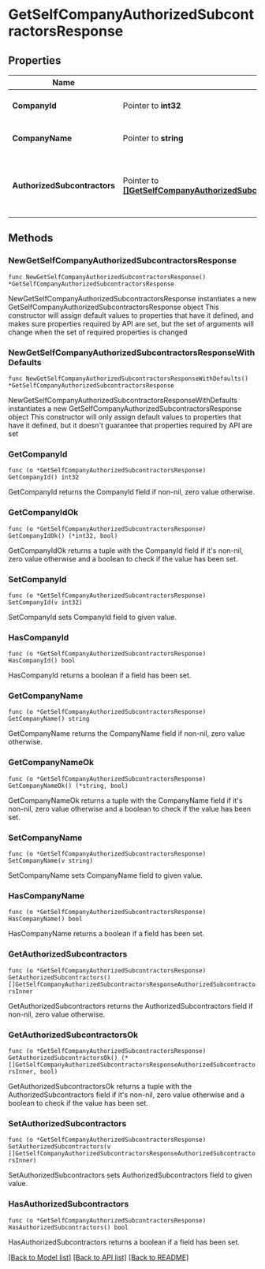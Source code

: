 # GetSelfCompanyAuthorizedSubcontractorsResponse

## Properties

Name | Type | Description | Notes
------------ | ------------- | ------------- | -------------
**CompanyId** | Pointer to **int32** | Enlighten ID of the API user&#39;s company. | [optional] 
**CompanyName** | Pointer to **string** | Name of the API user&#39;s company. | [optional] 
**AuthorizedSubcontractors** | Pointer to [**[]GetSelfCompanyAuthorizedSubcontractorsResponseAuthorizedSubcontractorsInner**](GetSelfCompanyAuthorizedSubcontractorsResponseAuthorizedSubcontractorsInner.md) | A list of subcontractors belonging to the API user&#39;s company. May be empty. | [optional] 

## Methods

### NewGetSelfCompanyAuthorizedSubcontractorsResponse

`func NewGetSelfCompanyAuthorizedSubcontractorsResponse() *GetSelfCompanyAuthorizedSubcontractorsResponse`

NewGetSelfCompanyAuthorizedSubcontractorsResponse instantiates a new GetSelfCompanyAuthorizedSubcontractorsResponse object
This constructor will assign default values to properties that have it defined,
and makes sure properties required by API are set, but the set of arguments
will change when the set of required properties is changed

### NewGetSelfCompanyAuthorizedSubcontractorsResponseWithDefaults

`func NewGetSelfCompanyAuthorizedSubcontractorsResponseWithDefaults() *GetSelfCompanyAuthorizedSubcontractorsResponse`

NewGetSelfCompanyAuthorizedSubcontractorsResponseWithDefaults instantiates a new GetSelfCompanyAuthorizedSubcontractorsResponse object
This constructor will only assign default values to properties that have it defined,
but it doesn't guarantee that properties required by API are set

### GetCompanyId

`func (o *GetSelfCompanyAuthorizedSubcontractorsResponse) GetCompanyId() int32`

GetCompanyId returns the CompanyId field if non-nil, zero value otherwise.

### GetCompanyIdOk

`func (o *GetSelfCompanyAuthorizedSubcontractorsResponse) GetCompanyIdOk() (*int32, bool)`

GetCompanyIdOk returns a tuple with the CompanyId field if it's non-nil, zero value otherwise
and a boolean to check if the value has been set.

### SetCompanyId

`func (o *GetSelfCompanyAuthorizedSubcontractorsResponse) SetCompanyId(v int32)`

SetCompanyId sets CompanyId field to given value.

### HasCompanyId

`func (o *GetSelfCompanyAuthorizedSubcontractorsResponse) HasCompanyId() bool`

HasCompanyId returns a boolean if a field has been set.

### GetCompanyName

`func (o *GetSelfCompanyAuthorizedSubcontractorsResponse) GetCompanyName() string`

GetCompanyName returns the CompanyName field if non-nil, zero value otherwise.

### GetCompanyNameOk

`func (o *GetSelfCompanyAuthorizedSubcontractorsResponse) GetCompanyNameOk() (*string, bool)`

GetCompanyNameOk returns a tuple with the CompanyName field if it's non-nil, zero value otherwise
and a boolean to check if the value has been set.

### SetCompanyName

`func (o *GetSelfCompanyAuthorizedSubcontractorsResponse) SetCompanyName(v string)`

SetCompanyName sets CompanyName field to given value.

### HasCompanyName

`func (o *GetSelfCompanyAuthorizedSubcontractorsResponse) HasCompanyName() bool`

HasCompanyName returns a boolean if a field has been set.

### GetAuthorizedSubcontractors

`func (o *GetSelfCompanyAuthorizedSubcontractorsResponse) GetAuthorizedSubcontractors() []GetSelfCompanyAuthorizedSubcontractorsResponseAuthorizedSubcontractorsInner`

GetAuthorizedSubcontractors returns the AuthorizedSubcontractors field if non-nil, zero value otherwise.

### GetAuthorizedSubcontractorsOk

`func (o *GetSelfCompanyAuthorizedSubcontractorsResponse) GetAuthorizedSubcontractorsOk() (*[]GetSelfCompanyAuthorizedSubcontractorsResponseAuthorizedSubcontractorsInner, bool)`

GetAuthorizedSubcontractorsOk returns a tuple with the AuthorizedSubcontractors field if it's non-nil, zero value otherwise
and a boolean to check if the value has been set.

### SetAuthorizedSubcontractors

`func (o *GetSelfCompanyAuthorizedSubcontractorsResponse) SetAuthorizedSubcontractors(v []GetSelfCompanyAuthorizedSubcontractorsResponseAuthorizedSubcontractorsInner)`

SetAuthorizedSubcontractors sets AuthorizedSubcontractors field to given value.

### HasAuthorizedSubcontractors

`func (o *GetSelfCompanyAuthorizedSubcontractorsResponse) HasAuthorizedSubcontractors() bool`

HasAuthorizedSubcontractors returns a boolean if a field has been set.


[[Back to Model list]](../README.md#documentation-for-models) [[Back to API list]](../README.md#documentation-for-api-endpoints) [[Back to README]](../README.md)


